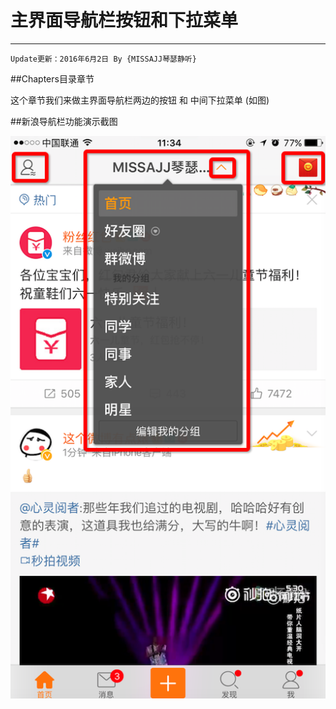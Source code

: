 #  主界面导航栏按钮和下拉菜单
---
```objc
Update更新：2016年6月2日 By {MISSAJJ琴瑟静听} 
```

 ##Chapters目录章节 
 

这个章节我们来做主界面导航栏两边的按钮 和 中间下拉菜单 (如图)

##新浪导航栏功能演示截图

![image](images/导航栏功能演示截图.png)